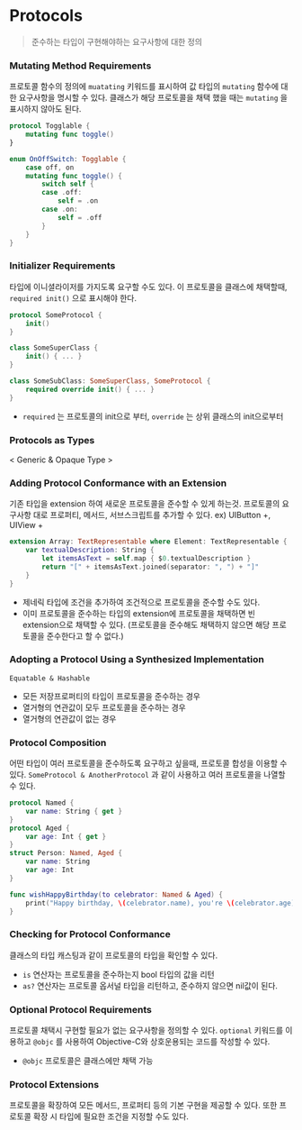 # Protocols

> 준수하는 타입이 구현해야하는 요구사항에 대한 정의
> 

### Mutating Method Requirements

프로토콜 함수의 정의에 `muatating` 키워드를 표시하여 값 타입의 `mutating` 함수에 대한 요구사항을 명시할 수 있다.
클래스가 해당 프로토콜을 채택 했을 때는 `mutating` 을 표시하지 않아도 된다.

```swift
protocol Togglable {
    mutating func toggle()
}

enum OnOffSwitch: Togglable {
    case off, on
    mutating func toggle() {
        switch self {
        case .off:
            self = .on
        case .on:
            self = .off
        }
    }
}
```

### Initializer Requirements

타입에 이니셜라이저를 가지도록 요구할 수도 있다.
이 프로토콜을 클래스에 채택할때, `required init()` 으로 표시해야 한다.

```swift
protocol SomeProtocol {
    init()
}

class SomeSuperClass {
    init() { ... }
}

class SomeSubClass: SomeSuperClass, SomeProtocol {
    required override init() { ... }
}
```

- `required` 는 프로토콜의 init으로 부터, `override` 는 상위 클래스의 init으로부터

### Protocols as Types

< Generic & Opaque Type >

### Adding Protocol Conformance with an Extension

기존 타입을 extension 하여 새로운 프로토콜을 준수할 수 있게 하는것.
프로토콜의 요구사항 대로 프로퍼티, 메서드, 서브스크립트를 추가할 수 있다.
ex) UIButton +, UIView +

```swift
extension Array: TextRepresentable where Element: TextRepresentable {
    var textualDescription: String {
        let itemsAsText = self.map { $0.textualDescription }
        return "[" + itemsAsText.joined(separator: ", ") + "]"
    }
}
```

- 제네릭 타입에 조건을 추가하여 조건적으로 프로토콜을 준수할 수도 있다.
- 이미 프로토콜을 준수하는 타입의 extension에 프로토콜을 채택하면 빈 extension으로 채택할 수 있다.
(프로토콜을 준수해도 채택하지 않으면 해당 프로토콜을 준수한다고 할 수 없다.)

### Adopting a Protocol Using a Synthesized Implementation

`Equatable & Hashable`  

- 모든 저장프로퍼티의 타입이 프로토콜을 준수하는 경우
- 열거형의 연관값이 모두 프로토콜을 준수하는 경우
- 열거형의 연관값이 없는 경우

### Protocol Composition

어떤 타입이 여러 프로토콜을 준수하도록 요구하고 싶을때, 프로토콜 합성을 이용할 수 있다. `SomeProtocol & AnotherProtocol` 과 같이 사용하고 여러 프로토콜을 나열할 수 있다.

```swift
protocol Named {
    var name: String { get }
}
protocol Aged {
    var age: Int { get }
}
struct Person: Named, Aged {
    var name: String
    var age: Int
}

func wishHappyBirthday(to celebrator: Named & Aged) {
    print("Happy birthday, \(celebrator.name), you're \(celebrator.age)!")
}
```

### Checking for Protocol Conformance

클래스의 타입 캐스팅과 같이 프로토콜의 타입을 확인할 수 있다.

- `is` 연산자는 프로토콜을 준수하는지 bool 타입의 값을 리턴
- `as?` 연산자는 프로토콜 옵서널 타입을 리턴하고, 준수하지 않으면 nil값이 된다.

### Optional Protocol Requirements

프로토콜 채택시 구현할 필요가 없는 요구사항을 정의할 수 있다. `optional` 키워드를 이용하고 `@objc` 를 사용하여 Objective-C와 상호운용되는 코드를 작성할 수 있다. 

- `@objc` 프로토콜은 클래스에만 채택 가능

### Protocol Extensions

프로토콜을 확장하여 모든 메서드, 프로퍼티 등의 기본 구현을 제공할 수 있다.
또한 프로토콜 확장 시 타입에 필요한 조건을 지정할 수도 있다.

